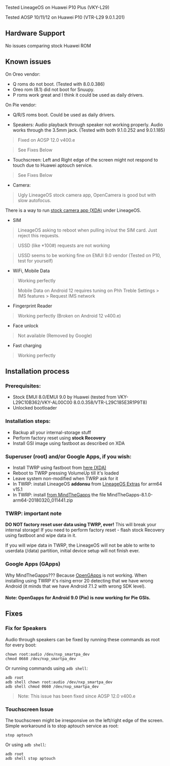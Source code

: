 Tested LineageOS on Huawei P10 Plus (VKY-L29)

Tested AOSP 10/11/12 on Huawei P10 (VTR-L29 9.0.1.201)

## Hardware Support

No issues comparing stock Huawei ROM

## Known issues

On Oreo vendor:
- Q roms do not boot. (Tested with 8.0.0.386)
- Oreo rom (8.1) did not boot for Snuupy.
- P roms work great and I think it could be used as daily drivers.

On Pie vendor:
- Q/R/S roms boot. Could be used as daily drivers.

* Speakers: Audio playback through speaker not working properly. Audio works through the 3.5mm jack. (Tested with both 9.1.0.252 and 9.0.1.185)
> Fixed on AOSP 12.0 v400.e

> See Fixes Below

* Touchscreen: Left and Right edge of the screen might not respond to touch due to Huawei aptouch service.
> See Fixes Below

* Camera:
> Ugly LineageOS stock camera app, OpenCamera is good but with slow autofocus.

There is a way to run [stock camera app (XDA)](https://forum.xda-developers.com/showpost.php?p=76662319&postcount=225) under LineageOS.

* SIM
> LineageOS asking to reboot when pulling in/out the SIM card. Just reject this requests.

> USSD (like *100#) requests are not working

> USSD seems to be working fine on EMUI 9.0 vendor (Tested on P10, test for yourself)

* WiFi, Mobile Data
> Working perfectly

> Mobile Data on Android 12 requires tuning on Phh Treble Settings > IMS features > Request IMS network

* Fingerprint Reader
> Working perfectly (Broken on Android 12 v400.e)

* Face unlock
> Not available (Removed by Google)

* Fast charging
> Working perfectly

## Installation process

### Prerequisites:

* Stock EMUI 8.0/EMUI 9.0 by Huawei (tested from VKY-L29C10B362/VKY-AL00C00 8.0.0.358/VTR-L29C185E3R1P9T8)
* Unlocked bootloader

### Installation steps:

* Backup all your internal-storage stuff
* Perform factory reset using **stock Recovery**
* Install GSI image using fastboot as described on XDA

### Superuser (root) and/or Google Apps, if you wish:

* Install TWRP using fastboot from [here (XDA)](https://forum.xda-developers.com/p10-plus/development/recovery-twrp-3-2-1-0-oreo-t3734993)
* Reboot to TWRP pressing VolumeUp till it's loaded
* Leave system non-modified when TWRP ask for it
* In TWRP: install LineageOS **addonsu** from [LineageOS Extras](https://download.lineageos.org/extras) for arm64 v15.1
* In TWRP: install [from MindTheGapps](http://downloads.codefi.re/jdcteam/javelinanddart/gapps) the file MindTheGapps-8.1.0-arm64-20180320_011441.zip

### TWRP: important note

**DO NOT factory reset user data using TWRP,  ever!** This will break your internal storage! If you need to perform factory reset - flash stock Recovery using fastboot and wipe data in it.

If you will wipe data in TWRP, the LineageOS will not be able to write to userdata (/data) partition, initial device setup will not finish ever.

### Google Apps (GApps)

Why MindTheGapps??? Because [OpenGApps](https://opengapps.org/) is not working. When installing using TWRP it's rising error 20 detecting that we have wrong Android (it minds that we have Android 7.1.2 with wrong SDK level).

#### Note: OpenGapps for Android 9.0 (Pie) is now working for Pie GSIs.

## Fixes

### Fix for Speakers
Audio through speakers can be fixed by running these commands as root for every boot:

    chown root:audio /dev/nxp_smartpa_dev
    chmod 0660 /dev/nxp_smartpa_dev

Or running commands using `adb shell`:

    adb root
    adb shell chown root:audio /dev/nxp_smartpa_dev
    adb shell chmod 0660 /dev/nxp_smartpa_dev

> Note: This issue has been fixed since AOSP 12.0 v400.e

### Touchscreen Issue
The touchscreen might be irresponsive on the left/right edge of the screen. Simple workaround is to stop aptouch service as root:

    stop aptouch
 
Or using `adb shell`:

    adb root
    adb shell stop aptouch
